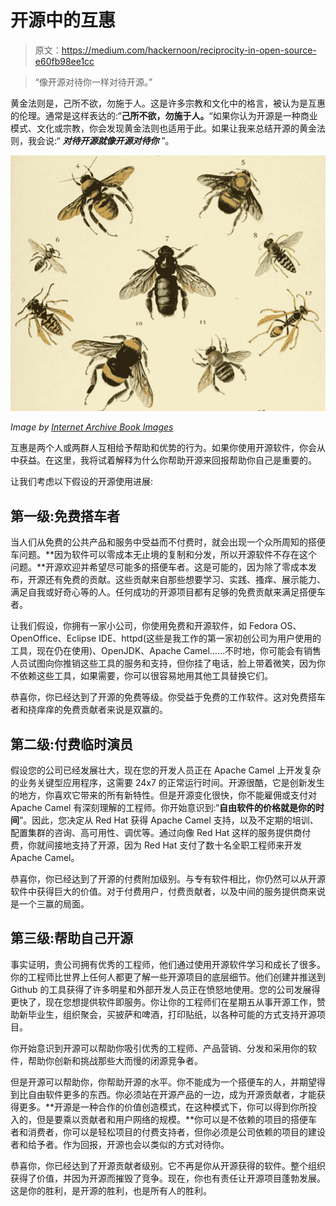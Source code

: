# 开源中的互惠

> 原文：<https://medium.com/hackernoon/reciprocity-in-open-source-e60fb98ee1cc>

> “像开源对待你一样对待开源。”

黄金法则是，己所不欲，勿施于人。这是许多宗教和文化中的格言，被认为是互惠的伦理。通常是这样表达的:“**己所不欲，勿施于人。**“如果你认为开源是一种商业模式、文化或宗教，你会发现黄金法则也适用于此。如果让我来总结开源的黄金法则，我会说:“ ***对待开源就像开源对待你*** ”。

![](img/155b5ab1708c7ba3d8f2b3aeff7f3da1.png)

*Image by* [*Internet Archive Book Images*](https://www.flickr.com/photos/internetarchivebookimages/14578868997/in/photolist-odhvQi-odo1KK-owcNyp-ovsiv4-owkzbD-ow4q52-odZamJ-ouKUri-oum53r-of13A9-odofHW-oePFQd-owvdog-r5gMv2-tMBcKg-6uN1Ap-oui67S-ow3QYc-oeQVtb-odftgX-odoaor-odi49S-od9JQ4-ouGzdo-oda3Wo-ouucGt-owsDbk-sH86R4-r79jK2-rsk66E-odpgvn-rovnLs-ouLfxF-qrPcBV-owaBA6-r72Vtf-odftw5-ous3SZ-ow8SNY-rmizRQ-ouBM48-oeQwUq-qrB3gW-ous1S6-tBAde1-odfvoH-oeZxwg-oeX1Tt-qrB3wq-rov5p3)

互惠是两个人或两群人互相给予帮助和优势的行为。如果你使用开源软件，你会从中获益。在这里，我将试着解释为什么你帮助开源来回报帮助你自己是重要的。

让我们考虑以下假设的开源使用进展:

## **第一级:免费搭车者**

当人们从免费的公共产品和服务中受益而不付费时，就会出现一个众所周知的搭便车问题。**因为软件可以零成本无止境的复制和分发，所以开源软件不存在这个问题。**开源欢迎并希望尽可能多的搭便车者。这是可能的，因为除了零成本发布，开源还有免费的贡献。这些贡献来自那些想要学习、实践、搔痒、展示能力、满足自我或好奇心等的人。任何成功的开源项目都有足够的免费贡献来满足搭便车者。

让我们假设，你拥有一家小公司，你使用免费和开源软件，如 Fedora OS、OpenOffice、Eclipse IDE、httpd(这些是我工作的第一家初创公司为用户使用的工具，现在仍在使用)、OpenJDK、Apache Camel……不时地，你可能会有销售人员试图向你推销这些工具的服务和支持，但你挂了电话，脸上带着微笑，因为你不依赖这些工具，如果需要，你可以很容易地用其他工具替换它们。

恭喜你，你已经达到了开源的免费等级。你受益于免费的工作软件。这对免费搭车者和挠痒痒的免费贡献者来说是双赢的。

## 第二级:**付费临时演员**

假设您的公司已经发展壮大，现在您的开发人员正在 Apache Camel 上开发复杂的业务关键型应用程序，这需要 24x7 的正常运行时间。开源很酷，它是创新发生的地方，你喜欢它带来的所有新特性。但是开源变化很快，你不能雇佣或支付对 Apache Camel 有深刻理解的工程师。你开始意识到:“**自由软件的价格就是你的时间**”。因此，您决定从 Red Hat 获得 Apache Camel 支持，以及不定期的培训、配置集群的咨询、高可用性、调优等。通过向像 Red Hat 这样的服务提供商付费，你就间接地支持了开源，因为 Red Hat 支付了数十名全职工程师来开发 Apache Camel。

恭喜你，你已经达到了开源的付费附加级别。与专有软件相比，你仍然可以从开源软件中获得巨大的价值。对于付费用户，付费贡献者，以及中间的服务提供商来说是一个三赢的局面。

## 第三级:**帮助自己开源**

事实证明，贵公司拥有优秀的工程师，他们通过使用开源软件学习和成长了很多。你的工程师比世界上任何人都更了解一些开源项目的底层细节。他们创建并推送到 Github 的工具获得了许多明星和外部开发人员正在愤怒地使用。您的公司发展得更快了，现在您想提供软件即服务。你让你的工程师们在星期五从事开源工作，赞助新毕业生，组织聚会，买披萨和啤酒，打印贴纸，以各种可能的方式支持开源项目。

你开始意识到开源可以帮助你吸引优秀的工程师、产品营销、分发和采用你的软件，帮助你创新和挑战那些大而慢的闭源竞争者。

但是开源可以帮助你，你帮助开源的水平。你不能成为一个搭便车的人，并期望得到比自由软件更多的东西。你必须站在开源产品的一边，成为开源贡献者，才能获得更多。**开源是一种合作的价值创造模式，在这种模式下，你可以得到你所投入的，但是要乘以贡献者和用户网络的规模。**你可以是不依赖的项目的搭便车者和消费者，你可以是轻松项目的付费支持者，但你必须是公司依赖的项目的建设者和给予者。作为回报，开源也会以类似的方式对待你。

恭喜你，你已经达到了开源贡献者级别。它不再是你从开源获得的软件。整个组织获得了价值，并因为开源而摧毁了竞争。现在，你也有责任让开源项目蓬勃发展。这是你的胜利，是开源的胜利，也是所有人的胜利。